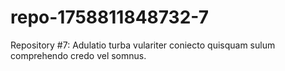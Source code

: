 # repo-1758811848732-7
Repository #7: Adulatio turba vulariter coniecto quisquam sulum comprehendo credo vel somnus.
